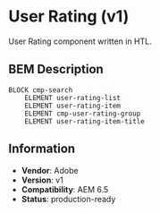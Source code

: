 <!--
Copyright 2022 Adobe Systems Incorporated

Licensed under the Apache License, Version 2.0 (the "License");
you may not use this file except in compliance with the License.
You may obtain a copy of the License at

    http://www.apache.org/licenses/LICENSE-2.0

Unless required by applicable law or agreed to in writing, software
distributed under the License is distributed on an "AS IS" BASIS,
WITHOUT WARRANTIES OR CONDITIONS OF ANY KIND, either express or implied.
See the License for the specific language governing permissions and
limitations under the License.
-->
User Rating (v1)
====
User Rating component written in HTL.


## BEM Description
```
BLOCK cmp-search
    ELEMENT user-rating-list
    ELEMENT user-rating-item
    ELEMENT cmp-user-rating-group
    ELEMENT user-rating-item-title
```

## Information
* **Vendor**: Adobe
* **Version**: v1
* **Compatibility**: AEM 6.5
* **Status**: production-ready